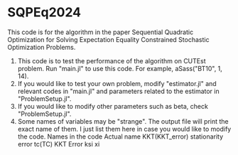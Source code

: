 # SQPEq2024
This code is for the algorithm in the paper Sequential Quadratic Optimization for Solving Expectation Equality Constrained Stochastic Optimization Problems.
1. This code is to test the performance of the algorithm on CUTEst problem. Run "main.jl" to use this code. For example, aSass("BT10", 1, 14).
2. If you would like to test your own problem, modify "estimator.jl" and relevant codes in "main.jl" and parameters related to the estimator in "ProblemSetup.jl". 
3. If you would like to modify other parameters such as beta, check "ProblemSetup.jl". 
4. Some names of variables may be "strange". The output file will print the exact name of them. I just list them here in case you would like to modify the code.
Names in the code     Actual name
KKT(KKT_error)        stationarity error
tc(TC)                KKT Error
ksi                   xi    
